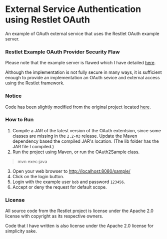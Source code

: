 # External Service Authentication using Restlet OAuth
An example of OAuth external service that uses the Restlet OAuth example server.

### Restlet Example OAuth Provider Security Flaw
Please note that the example server is flawed which I have detailed [here](http://bretkikehara.wordpress.com/2013/08/01/restlet-2-2-oauth/).

Although the implementation is not fully secure in many ways, it is sufficient enough to provide an implementation an OAuth sevice and external access using the Restlet framework.

### Notice
Code has been slightly modified from the original project located [here](https://github.com/restlet/restlet-framework-java).

### How to Run
1. Compile a JAR of the latest version of the OAuth extentsion, since some classes are missing in the `2.2-M3` release. Update the Maven dependency based the compiled JAR's location. (The lib folder has the JAR file I compiled.)
2. Run the project using Maven, or run the OAuth2Sample class.
  >
  > mvn exec:java
  >
3. Open your web browser to [http://localhost:8080/sample/](http://localhost:8080/sample/)
4. Click on the login button.
5. Login with the example user `bob` and password `123456`.
6. Accept or deny the request for default scope.

### License
All source code from the Restlet project is license under the Apache 2.0 license with copyright as its respective owners.

Code that I have written is also license under the Apache 2.0 license for simplicity sake.
